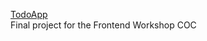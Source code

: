 [TodoApp](https://comunityofcoders.github.io/frontend-workshop-todoapp/)  
Final project for the Frontend Workshop COC
